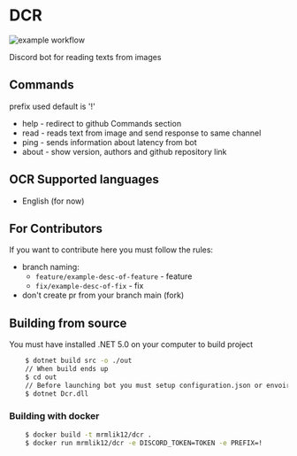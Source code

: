 # DCR 
![example workflow](https://github.com/MRmlik12/DCR/actions/workflows/build.yml/badge.svg)

Discord bot for reading texts from images

## Commands

prefix used default is '!'

* help - redirect to github Commands section
* read - reads text from image and send response to same channel
* ping - sends information about latency from bot
* about - show version, authors and github repository link

## OCR Supported languages

* English (for now)

## For Contributors

If you want to contribute here you must follow the rules:
* branch naming:
    * `feature/example-desc-of-feature` - feature
    * `fix/example-desc-of-fix` - fix
* don't create pr from your branch main (fork)

## Building from source
You must have installed .NET 5.0 on your computer to build project

```bash
    $ dotnet build src -o ./out
    // When build ends up
    $ cd out
    // Before launching bot you must setup configuration.json or envoirements variables DISCORD_TOKEN & PREFIX
    $ dotnet Dcr.dll
```

### Building with docker
```bash
    $ docker build -t mrmlik12/dcr .
    $ docker run mrmlik12/dcr -e DISCORD_TOKEN=TOKEN -e PREFIX=!
```